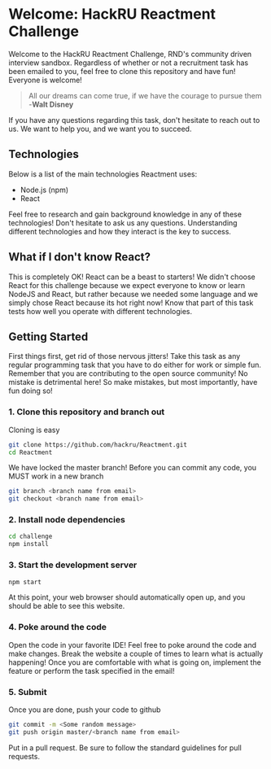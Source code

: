 # Welcome: HackRU Reactment Challenge
Welcome to the HackRU Reactment Challenge, RND's community driven interview sandbox. Regardless of whether or not a recruitment task has been emailed to you, feel free to clone this repository and have fun! Everyone is welcome!
> All our dreams can come true, if we have the courage to pursue them -**Walt Disney**

If you have any questions regarding this task, don't hesitate to reach out to us. We want to help you, and we want you to succeed.

## Technologies
Below is a list of the main technologies Reactment uses:

 - Node.js (npm)
 - React

Feel free to research and gain background knowledge in any of these technologies! Don't hesitate to ask us any questions. Understanding different technologies and how they interact is the key to success.

## What if I don't know React?
This is completely OK! React can be a beast to starters! We didn't choose React for this challenge because we expect everyone to know or learn NodeJS and React, but rather because we needed some language and we simply chose React because its hot right now! Know that part of this task tests how well you operate with different technologies.

## Getting Started
First things first, get rid of those nervous jitters! Take this task as any regular programming task that you have to do either for work or simple fun. Remember that you are contributing to the open source community! No mistake is detrimental here! So make mistakes, but most importantly, have fun doing so!

### 1. Clone this repository and branch out
Cloning is easy
```bash
git clone https://github.com/hackru/Reactment.git
cd Reactment
```
We have locked the master branch! Before you can commit any code, you MUST work in a new branch
```bash
git branch <branch name from email>
git checkout <branch name from email>
```

### 2. Install node dependencies
```bash
cd challenge
npm install
```

### 3. Start the development server
```bash
npm start
```
At this point, your web browser should automatically open up, and you should be able to see this website.

### 4. Poke around the code
Open the code in your favorite IDE! Feel free to poke around the code and make changes. Break the website a couple of times to learn what is actually happening! Once you are comfortable with what is going on, implement the feature or perform the task specified in the email!

### 5. Submit
Once you are done, push your code to github

```bash
git commit -m <Some random message>
git push origin master/<branch name from email>
```

Put in a pull request. Be sure to follow the standard guidelines for pull requests.